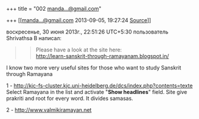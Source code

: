 +++
title = "002 manda...@gmail.com"

+++
[[manda...@gmail.com	2013-09-05, 19:27:24 [Source](https://groups.google.com/g/samskrita/c/iuPpNiZR13Q)]]



  
  
воскресенье, 30 июня 2013г., 22:51:26 UTC+5:30 пользователь Shrivathsa B написал:

> 
> > 
> > 
> > 
> > 
> >   
> > 
> >  Please have a look at the site here:  
> <http://learn-sanskrit-through-ramayanam.blogspot.in/>  
> > 
> > 
> > 
> >   
> > 

I know two more very useful sites for those who want to study Sanskrit through Ramayana  
  
1 - <http://kjc-fs-cluster.kjc.uni-heidelberg.de/dcs/index.php?contents=texte>  
Select Ramayana in the list and activate "**Show headlines**" field. Site give prakriti and root for every word. It divides samasas.  
  
2 - <http://www.valmikiramayan.net>  

